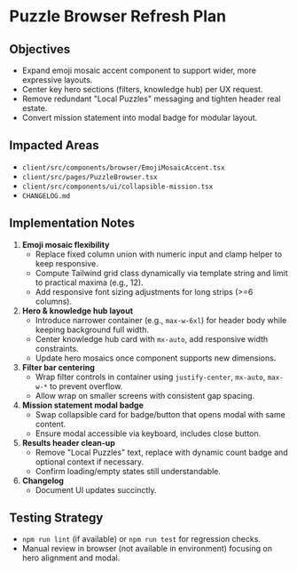 # Puzzle Browser Refresh Plan

## Objectives
- Expand emoji mosaic accent component to support wider, more expressive layouts.
- Center key hero sections (filters, knowledge hub) per UX request.
- Remove redundant "Local Puzzles" messaging and tighten header real estate.
- Convert mission statement into modal badge for modular layout.

## Impacted Areas
- `client/src/components/browser/EmojiMosaicAccent.tsx`
- `client/src/pages/PuzzleBrowser.tsx`
- `client/src/components/ui/collapsible-mission.tsx`
- `CHANGELOG.md`

## Implementation Notes
1. **Emoji mosaic flexibility**
   - Replace fixed column union with numeric input and clamp helper to keep responsive.
   - Compute Tailwind grid class dynamically via template string and limit to practical maxima (e.g., 12).
   - Add responsive font sizing adjustments for long strips (>=6 columns).
2. **Hero & knowledge hub layout**
   - Introduce narrower container (e.g., `max-w-6xl`) for header body while keeping background full width.
   - Center knowledge hub card with `mx-auto`, add responsive width constraints.
   - Update hero mosaics once component supports new dimensions.
3. **Filter bar centering**
   - Wrap filter controls in container using `justify-center`, `mx-auto`, `max-w-*` to prevent overflow.
   - Allow wrap on smaller screens with consistent gap spacing.
4. **Mission statement modal badge**
   - Swap collapsible card for badge/button that opens modal with same content.
   - Ensure modal accessible via keyboard, includes close button.
5. **Results header clean-up**
   - Remove "Local Puzzles" text, replace with dynamic count badge and optional context if necessary.
   - Confirm loading/empty states still understandable.
6. **Changelog**
   - Document UI updates succinctly.

## Testing Strategy
- `npm run lint` (if available) or `npm run test` for regression checks.
- Manual review in browser (not available in environment) focusing on hero alignment and modal.
